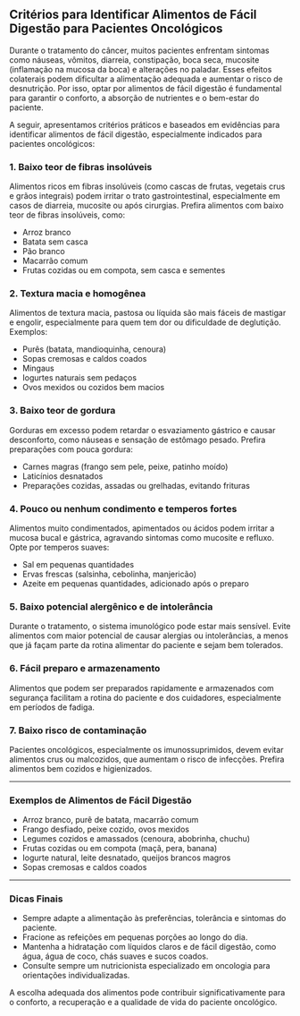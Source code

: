 
## Critérios para Identificar Alimentos de Fácil Digestão para Pacientes Oncológicos

Durante o tratamento do câncer, muitos pacientes enfrentam sintomas como náuseas, vômitos, diarreia, constipação, boca seca, mucosite (inflamação na mucosa da boca) e alterações no paladar. Esses efeitos colaterais podem dificultar a alimentação adequada e aumentar o risco de desnutrição. Por isso, optar por alimentos de fácil digestão é fundamental para garantir o conforto, a absorção de nutrientes e o bem-estar do paciente.

A seguir, apresentamos critérios práticos e baseados em evidências para identificar alimentos de fácil digestão, especialmente indicados para pacientes oncológicos:

### 1. **Baixo teor de fibras insolúveis**

Alimentos ricos em fibras insolúveis (como cascas de frutas, vegetais crus e grãos integrais) podem irritar o trato gastrointestinal, especialmente em casos de diarreia, mucosite ou após cirurgias. Prefira alimentos com baixo teor de fibras insolúveis, como:

- Arroz branco
- Batata sem casca
- Pão branco
- Macarrão comum
- Frutas cozidas ou em compota, sem casca e sementes

### 2. **Textura macia e homogênea**

Alimentos de textura macia, pastosa ou líquida são mais fáceis de mastigar e engolir, especialmente para quem tem dor ou dificuldade de deglutição. Exemplos:

- Purês (batata, mandioquinha, cenoura)
- Sopas cremosas e caldos coados
- Mingaus
- Iogurtes naturais sem pedaços
- Ovos mexidos ou cozidos bem macios

### 3. **Baixo teor de gordura**

Gorduras em excesso podem retardar o esvaziamento gástrico e causar desconforto, como náuseas e sensação de estômago pesado. Prefira preparações com pouca gordura:

- Carnes magras (frango sem pele, peixe, patinho moído)
- Laticínios desnatados
- Preparações cozidas, assadas ou grelhadas, evitando frituras

### 4. **Pouco ou nenhum condimento e temperos fortes**

Alimentos muito condimentados, apimentados ou ácidos podem irritar a mucosa bucal e gástrica, agravando sintomas como mucosite e refluxo. Opte por temperos suaves:

- Sal em pequenas quantidades
- Ervas frescas (salsinha, cebolinha, manjericão)
- Azeite em pequenas quantidades, adicionado após o preparo

### 5. **Baixo potencial alergênico e de intolerância**

Durante o tratamento, o sistema imunológico pode estar mais sensível. Evite alimentos com maior potencial de causar alergias ou intolerâncias, a menos que já façam parte da rotina alimentar do paciente e sejam bem tolerados.

### 6. **Fácil preparo e armazenamento**

Alimentos que podem ser preparados rapidamente e armazenados com segurança facilitam a rotina do paciente e dos cuidadores, especialmente em períodos de fadiga.

### 7. **Baixo risco de contaminação**

Pacientes oncológicos, especialmente os imunossuprimidos, devem evitar alimentos crus ou malcozidos, que aumentam o risco de infecções. Prefira alimentos bem cozidos e higienizados.

---

### **Exemplos de Alimentos de Fácil Digestão**

- Arroz branco, purê de batata, macarrão comum
- Frango desfiado, peixe cozido, ovos mexidos
- Legumes cozidos e amassados (cenoura, abobrinha, chuchu)
- Frutas cozidas ou em compota (maçã, pera, banana)
- Iogurte natural, leite desnatado, queijos brancos magros
- Sopas cremosas e caldos coados

---

### **Dicas Finais**

- Sempre adapte a alimentação às preferências, tolerância e sintomas do paciente.
- Fracione as refeições em pequenas porções ao longo do dia.
- Mantenha a hidratação com líquidos claros e de fácil digestão, como água, água de coco, chás suaves e sucos coados.
- Consulte sempre um nutricionista especializado em oncologia para orientações individualizadas.

A escolha adequada dos alimentos pode contribuir significativamente para o conforto, a recuperação e a qualidade de vida do paciente oncológico.
```
